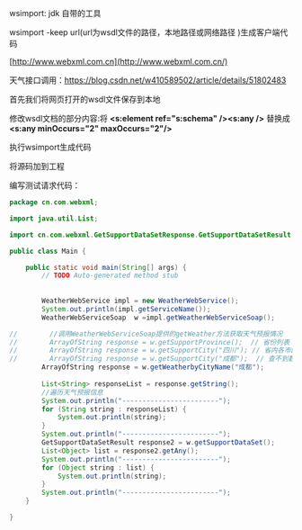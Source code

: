 wsimport: jdk 自带的工具

wsimport -keep url(url为wsdl文件的路径，本地路径或网络路径 )生成客户端代码



[http://www.webxml.com.cn](http://www.webxml.com.cn/)

天气接口调用：<https://blog.csdn.net/w410589502/article/details/51802483>

首先我们将网页打开的wsdl文件保存到本地

修改wsdl文档的部分内容:将 **<s:element ref="s:schema" /><s:any />** 替换成 **<s:any minOccurs="2" maxOccurs="2"/>**

执行wsimport生成代码

将源码加到工程

编写测试请求代码：



```java
package cn.com.webxml;

import java.util.List;

import cn.com.webxml.GetSupportDataSetResponse.GetSupportDataSetResult;

public class Main {

	public static void main(String[] args) {
		// TODO Auto-generated method stub
		
		
		WeatherWebService impl = new WeatherWebService();
		System.out.println(impl.getServiceName());
		WeatherWebServiceSoap  w =impl.getWeatherWebServiceSoap();

//        //调用WeatherWebServiceSoap提供的getWeather方法获取天气预报情况
//        ArrayOfString response = w.getSupportProvince();	// 省份列表
//        ArrayOfString response = w.getSupportCity("四川"); // 省内各市的数据
//        ArrayOfString response = w.getSupportCity("成都");  // 查不到数据
        ArrayOfString response = w.getWeatherbyCityName("成都"); 
	     
        List<String> responseList = response.getString();
        //遍历天气预报信息
        System.out.println("------------------------");
        for (String string : responseList) {
            System.out.println(string);            
        }
        System.out.println("------------------------");
        GetSupportDataSetResult response2 = w.getSupportDataSet();
        List<Object> list = response2.getAny();
        System.out.println("------------------------");
        for (Object string : list) {
            System.out.println(string);            
        }
        System.out.println("------------------------");       
	}

}

```

